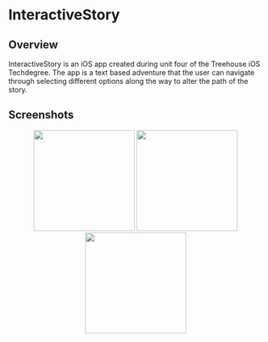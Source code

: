 # InteractiveStory

## Overview
InteractiveStory is an iOS app created during unit four of the Treehouse iOS Techdegree. The app is a text based adventure that the user can navigate through selecting different options along the way to alter the path of the story.

## Screenshots
<p align="center"><img src="https://i.imgur.com/k2XBpLx.png" width="200"> <img src="https://i.imgur.com/UVQ4Tv8.png" width="200"> <img src="https://i.imgur.com/xADWNUP.png" width="200"></p>
